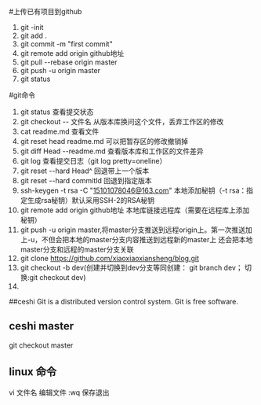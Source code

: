#上传已有项目到github

1. git -init
2. git add .
3. git commit -m "first commit"
3. git remote add origin github地址
4.  git pull --rebase origin master
5. git push -u origin master
6. git status

#git命令
1.  git status 查看提交状态
2.  git checkout -- 文件名    从版本库换问这个文件，丢弃工作区的修改
3.  cat readme.md   查看文件
4.  git reset head readme.md    可以把暂存区的修改撤销掉
5.  git diff Head --readme.md   查看版本库和工作区的文件差异
6.  git log 查看提交日志（git log pretty=oneline）
7.  git reset --hard Head^  回退带上一个版本
8.  git reset --hard commitId   回退到指定版本
9.  ssh-keygen -t rsa -C "15101078046@163.com"  本地添加秘钥（-t rsa：指定生成rsa秘钥）默认采用SSH-2的RSA秘钥
10. git remote add origin github地址  本地库链接远程库（需要在远程库上添加秘钥）
11. git push -u origin master,将master分支推送到远程origin上。第一次推送加上-u，不但会把本地的master分支内容推送到远程新的master上
    还会把本地master分支和远程的master分支关联
12. git clone https://github.com/xiaoxiaoxiansheng/blog.git
13. git checkout -b dev(创建并切换到dev分支等同创建： git branch dev； 切换:git checkout dev)
14. 
 
##ceshi
Git is a distributed version control system.
Git is free software.
## ceshi master 
git checkout master

## linux 命令
vi 文件名  编辑文件
:wq 保存退出
